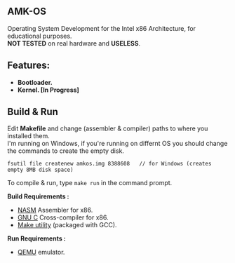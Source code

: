 ## AMK-OS
Operating System Development for the Intel x86 Architecture, for educational purposes.  
**NOT TESTED** on real hardware and **USELESS**.  
  
## Features:
- **Bootloader.**  
- **Kernel. [In Progress]**  
  
## Build & Run
Edit **Makefile** and change (assembler & compiler) paths to where you installed them.  
I'm running on Windows, if you're running on differnt OS you should change the commands to create the empty disk.  
```
fsutil file createnew amkos.img 8388608   // for Windows (creates empty 8MB disk space)  
```
To compile & run, type `make run` in the command prompt.  
  
**Build Requirements :**  
- [NASM](https://www.nasm.us/) Assembler for x86.  
- [GNU C](https://wiki.osdev.org/GCC_Cross-Compiler) Cross-compiler for x86.  
- [Make utility](https://www.gnu.org/software/make/) (packaged with GCC).  
  
**Run Requirements :**  
- [QEMU](https://www.qemu.org/) emulator.  
  